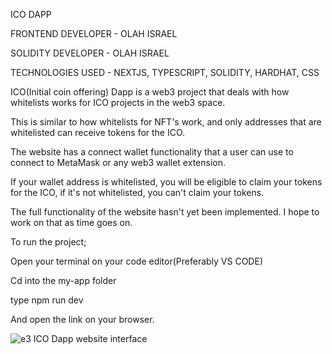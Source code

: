 ICO DAPP

FRONTEND DEVELOPER - OLAH ISRAEL

SOLIDITY DEVELOPER - OLAH ISRAEL

TECHNOLOGIES USED - NEXTJS, TYPESCRIPT, SOLIDITY, HARDHAT, CSS

ICO(Initial coin offering) Dapp is a web3 project that deals with how whitelists works for ICO projects in the web3 space.

This is similar to how whitelists for NFT's work, and only addresses that are whitelisted can receive tokens for the ICO.

The website has a connect wallet functionality that a user can use to connect to MetaMask or any web3 wallet extension.

If your wallet address is whitelisted, you will be eligible to claim your tokens for the ICO, if it's not whitelisted, you can't claim your tokens.

The full functionality of the website hasn't yet been implemented. I hope to work on that as time goes on.

To run the project;

Open your terminal on your code editor(Preferably VS CODE)

Cd into the my-app folder

type npm run dev

And open the link on your browser.

![e3](https://github.com/Jonsnow-olah/create-ICO-Tutorial/assets/66273186/f80e1ade-5d84-46c6-a4ca-a235017d8dd0)
ICO Dapp website interface
